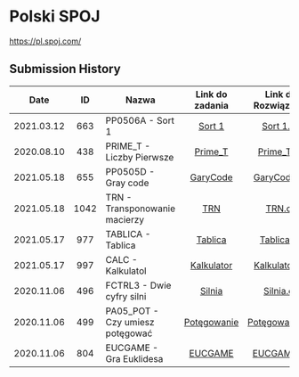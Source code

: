 Polski SPOJ
=================
https://pl.spoj.com/

Submission History
------------------
|Date      |ID |Nazwa              | Link do zadania                              | Link do Rozwiązania                                | Poziom         |
|----------|:-----:|-------------------|:--------------------------------------------:|:--------------------------------------------------:|-------------|
|2021.03.12|663|PP0506A - Sort 1   | [Sort 1](https://www.spoj.com/problems/TEST/)|[Sort 1.cs](https://github.com/Seqiiu/Spoj/blob/main/easy/PP0506A%20-%20Sort%201/Program.cs)|easy |
|2020.08.10|438|PRIME_T - Liczby Pierwsze  | [Prime_T](https://pl.spoj.com/problems/PRIME_T/)| [Prime_T.cs]()| easy   |
|2021.05.18|655|PP0505D - Gray code  | [GaryCode](https://pl.spoj.com/problems/PP0505D/)| [GaryCode.cs](https://github.com/Seqiiu/Spoj/blob/main/medium/Garycoode/Program.cs)| medium |
|2021.05.18|1042|TRN - Transponowanie macierzy| [TRN](https://pl.spoj.com/problems/TRN/)| [TRN.cs](https://github.com/Seqiiu/Spoj/blob/main/easy/TRN%20-%20Transponowanie%20macierzy/Program.cs)| easy  |
|2021.05.17|977|TABLICA - Tablica| [Tablica](https://pl.spoj.com/problems/TABLICA/)| [Tablica.cs](https://github.com/Seqiiu/Spoj/blob/main/easy/Tablica/Program.cs)| easy  |
|2021.05.17|997|CALC - Kalkulatol| [Kalkulator](https://pl.spoj.com/problems/CALC/)| [Kalkulator.cs](https://github.com/Seqiiu/Spoj/blob/main/easy/Kalkluator/Program.cs)| easy  |
|2020.11.06|496|FCTRL3 - Dwie cyfry silni| [Silnia](https://pl.spoj.com/problems/FCTRL3/)| [Silnia.cs]()| easy  |
|2020.11.06|499|PA05_POT - Czy umiesz potęgować| [Potęgowanie](https://pl.spoj.com/problems/PA05_POT/)| [Potęgowanie.cs]()| easy  |
|2020.11.06|804|EUCGAME - Gra Euklidesa| [EUCGAME](https://pl.spoj.com/problems/EUCGAME/)| [EUCGAME.cs](https://github.com/Seqiiu/Spoj/blob/main/easy/EUCGAME%20-%20Gra%20Euklidesa/Program.cs)| easy  |


